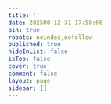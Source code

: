 ```yaml
---
title: ''
date: 202500-12-31 17:58:06
pin: true
robots: noindex,nofollow
published: true
hideInList: false
isTop: false
cover: true
comment: false
layout: page
sidebar: []
---
```

<p class="p center logo ultra" style="text-align:center"><i class="fa-solid fa-star-of-david" style="color:#a6d5fa" title="欢迎"></i></p>
<!-- GitCalendar容器 -->
<div id="gitZone"></div>
